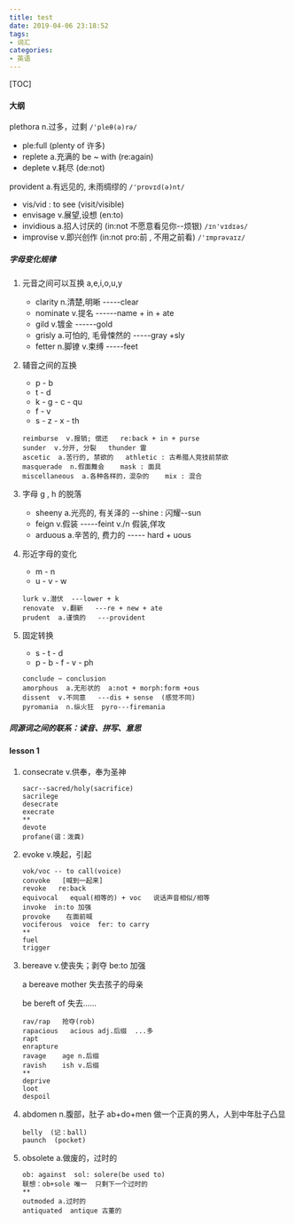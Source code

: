 ```yaml
---
title: test
date: 2019-04-06 23:18:52
tags:
- 词汇
categories:
- 英语
---
```


[TOC]

#### 大纲

plethora   n.过多，过剩   `/'pleθ(ə)rə/`

- ple:full  (plenty of 许多)
- replete a.充满的 be ~ with (re:again)
- deplete v.耗尽  (de:not)



provident   a.有远见的, 未雨绸缪的  `/'prɒvɪd(ə)nt/ `

- vis/vid : to see (visit/visible)
- envisage  v.展望,设想 (en:to)
- invidious  a.招人讨厌的 (in:not 不愿意看见你--烦银)  `/ɪn'vɪdɪəs/ `
- improvise  v.即兴创作 (in:not  pro:前 , 不用之前看)  `/'ɪmprəvaɪz/`



##### 字母变化规律

1. 元音之间可以互换 a,e,i,o,u,y

   - clarity  n.清楚,明晰 -----clear
   - nominate  v.提名 ------name + in + ate
   - gild  v.镀金 ------gold
   - grisly  a.可怕的, 毛骨悚然的 -----gray +sly
   - fetter  n.脚镣 v.束缚  -----feet

2. 辅音之间的互换

   - p - b
   - t - d
   - k - g - c - qu
   - f - v
   - s - z - x - th

   ```
   reimburse  v.报销; 偿还   re:back + in + purse
   sunder  v.分开, 分裂   thunder 雷
   ascetic  a.苦行的, 禁欲的   athletic : 古希腊人竞技前禁欲
   masquerade  n.假面舞会    mask : 面具
   miscellaneous  a.各种各样的，混杂的    mix : 混合 
   ```

3. 字母 g , h 的脱落

   - sheeny  a.光亮的, 有关泽的   --shine : 闪耀--sun
   - feign  v.假装 -----feint  v./n 假装,佯攻
   - arduous  a.辛苦的, 费力的   ----- hard + uous

4. 形近字母的变化

   - m - n
   - u - v - w

   ```
   lurk v.潜伏  ---lower + k
   renovate  v.翻新   ---re + new + ate
   prudent  a.谨慎的   ---provident
   ```

5. 固定转换

   - s - t - d
   - p - b - f - v - ph

   ```
   conclude ~ conclusion
   amorphous  a.无形状的  a:not + morph:form +ous
   dissent  v.不同意   ---dis + sense  (感觉不同)
   pyromania  n.纵火狂  pyro---firemania
   ```

##### 同源词之间的联系：读音、拼写、意思



#### lesson 1

1. consecrate  v.供奉，奉为圣神

   ```
   sacr--sacred/holy(sacrifice)
   sacrilege
   desecrate
   execrate
   **
   devote
   profane(谐：泼粪)
   ```

2. evoke  v.唤起，引起

   ```
   vok/voc -- to call(voice)
   convoke   [喊到一起来]
   revoke   re:back
   equivocal   equal(相等的) + voc   说话声音相似/相等
   invoke  in:to 加强
   provoke    在面前喊 
   vociferous  voice  fer: to carry
   **
   fuel
   trigger
   ```

3. bereave  v.使丧失；剥夺   be:to 加强

   a bereave mother  失去孩子的母亲

   be bereft of   失去......    

   ```
   rav/rap   抢夺(rob)
   rapacious   acious adj.后缀  ...多
   rapt  
   enrapture
   ravage    age n.后缀
   ravish    ish v.后缀
   **
   deprive
   loot
   despoil
   ```

4. abdomen n.腹部，肚子   ab+do+men 做一个正真的男人，人到中年肚子凸显

   ```
   belly  (记：ball)
   paunch  (pocket)
   ```

5. obsolete a.做废的，过时的

   ```
   ob: against  sol: solere(be used to)
   联想：ob+sole 唯一  只剩下一个过时的
   **
   outmoded a.过时的
   antiquated  antique 古董的
   
   ```

